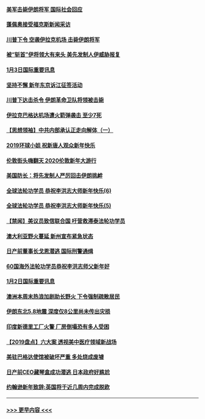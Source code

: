 #### [美军击毙伊朗将军 国际社会回应](../pages/prog202/a102744485.md?t=01040222) 
#### [蓬佩奥接受福克斯新闻采访](../pages/prog202/a102744480.md?t=01040222) 
#### [川普下令 空袭伊拉克机场 击毙伊朗将军](../pages/prog202/a102744470.md?t=01040222) 
#### [被“斩首”伊将领大有来头 美先发制人伊威胁报复](../pages/prog202/a102744454.md?t=01040222) 
#### [1月3日国际重要讯息](../pages/prog202/a102744301.md?t=01040222) 
#### [坚持不懈 新年东京诉江征签活动](../pages/prog202/a102744303.md?t=01040222) 
#### [川普下达击杀令 伊朗革命卫队将领被击毙](../pages/prog202/a102741911.md?t=01040222) 
#### [伊拉克巴格达机场遭火箭弹袭击 至少7死](../pages/prog202/a102744115.md?t=01040222) 
#### [【思想领袖】中共内部承认正走向解体（一）](../pages/prog202/a102744097.md?t=01040222) 
#### [2019环球小姐 祝新唐人观众新年快乐](../pages/prog202/a102744043.md?t=01040222) 
#### [伦敦街头嗨翻天 2020伦敦新年大游行](../pages/prog202/a102743925.md?t=01040222) 
#### [美国防长：将先发制人严厉回击伊朗挑衅](../pages/prog202/a102743930.md?t=01040222) 
#### [全球法轮功学员 恭祝李洪志大师新年快乐(6)](../pages/prog202/a102743899.md?t=01040222) 
#### [全球法轮功学员 恭祝李洪志大师新年快乐(5)](../pages/prog202/a102743766.md?t=01040222) 
#### [【禁闻】美议员致信联合国 吁营救滞泰法轮功学员](../pages/prog202/a102743781.md?t=01040222) 
#### [澳大利亚野火蔓延 新州宣布紧急状态](../pages/prog202/a102743681.md?t=01040222) 
#### [日产前董事长戈恩潜逃 国际刑警通缉](../pages/prog202/a102743676.md?t=01040222) 
#### [60国海外法轮功学员恭祝李洪志师父新年好](../pages/prog202/a102743628.md?t=01040222) 
#### [1月2日国际重要讯息](../pages/prog202/a102743488.md?t=01040222) 
#### [澳洲本周末热浪加剧助长野火 下令强制疏散居民](../pages/prog202/a102743421.md?t=01040222) 
#### [伊朗东北5.8地震 深度仅8公里尚未传出灾损](../pages/prog202/a102743396.md?t=01040222) 
#### [印度新德里工厂火警 厂房倒塌恐有多人受困](../pages/prog202/a102743386.md?t=01040222) 
#### [【2019盘点】六大案 透视美中医疗领域新战场](../pages/prog202/a102743227.md?t=01040222) 
#### [美驻巴格达使馆被破坏严重 多处烧成废墟](../pages/prog202/a102743244.md?t=01040222) 
#### [日产前CEO藏琴盒成功潜逃 日本政府好尴尬](../pages/prog202/a102742937.md?t=01040222) 
#### [约翰逊新年致辞:英国将于近几周内完成脱欧](../pages/prog202/a102742956.md?t=01040222) 

----
#### [ >>> 更早内容 <<< ](../indexes/prog202-earlier.md)
